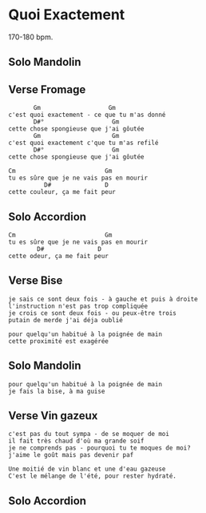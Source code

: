 # Quoi Exactement

170-180 bpm.

## Solo Mandolin

## Verse Fromage

```
       Gm                   Gm
c'est quoi exactement - ce que tu m'as donné
       D#°                   Gm
cette chose spongieuse que j'ai gôutée
       Gm                    Gm
c'est quoi exactement c'que tu m'as refilé
       D#°                   Gm
cette chose spongieuse que j'ai gôutée

Cm                         Gm
tu es sûre que je ne vais pas en mourir
          D#               D
cette couleur, ça me fait peur
```

## Solo Accordion

```
Cm                         Gm
tu es sûre que je ne vais pas en mourir
        D#               D
cette odeur, ça me fait peur
```

## Verse Bise

```
je sais ce sont deux fois - à gauche et puis à droite
l'instruction n'est pas trop compliquée
je crois ce sont deux fois - ou peux-être trois
putain de merde j'ai déja oublié

pour quelqu'un habitué à la poignée de main
cette proximité est exagérée
```

## Solo Mandolin

```
pour quelqu'un habitué à la poignée de main
je fais la bise, à ma guise
```

## Verse Vin gazeux

```
c'est pas du tout sympa - de se moquer de moi
il fait très chaud d'où ma grande soif
je ne comprends pas - pourquoi tu te moques de moi?
j'aime le goût mais pas devenir paf

Une moitié de vin blanc et une d'eau gazeuse
C'est le mélange de l'été, pour rester hydraté.
```

## Solo Accordion
